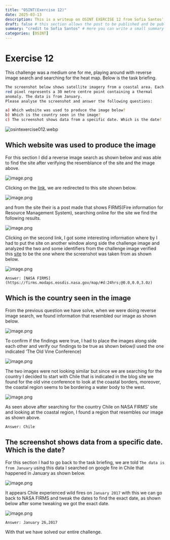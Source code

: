 ```yaml
---
title: "OSINT(Exercise 12)"
date: 2025-03-13
description: This is a writeup on OSINT EXERCISE 12 from Sofia Santos' OSINT analysis and exercises.
draft: false # this section allows the post to be published and be public, is it is set to true the post will not be published.
summary: "credit to Sofia Santos" # Here you can write a small summary of the post if needed
categories: [OSINT]
---
```

# Exercise 12

This challenge was a medium one for me, playing around with reverse image search and searching for the heat map. Below is the task briefing.

```bash
The screenshot below shows satellite imagery from a coastal area. Each 
red pixel represents a 30 metre centre point containing a thermal 
anomaly. The data is from January.
Please analyse the screenshot and answer the following questions:

a) Which website was used to produce the image below?
b) Which is the country seen in the image?
c) The screenshot shows data from a specific date. Which is the date?
```

![osintexercise012.webp](osintexercise012.webp)

## Which website was used to produce the image

For this section I did a reverse image search as shown below and was able to find the site after verifying the resemblance of the site and the image above.

![image.png](image.png)

Clicking on the [link](https://m.ai6yr.org/@MiBaWi/112950044410698772), we are redirected to this site shown below.

![image.png](image%201.png)

and from the site their is a post made that shows FIRMS(Fire information for Resource Management System), searching online for the site we find the following results.

![image.png](image%202.png)

Clicking on the second link, I got some interesting information where by I had to put the site on another window along side the challenge image and analyzed the two and some identifiers from the challenge image verified this [site](https://firms.modaps.eosdis.nasa.gov/map/#d:24hrs;@0.0,0.0,3.0z) to be the one where the screenshot was taken from as shown below.

![image.png](image%203.png)

`Answer: [NASA FIRMS](https://firms.modaps.eosdis.nasa.gov/map/#d:24hrs;@0.0,0.0,3.0z)`

## Which is the country seen in the image

From the previous question we have solve, when we were doing reverse image search, we found information that resembled our image as shown below.

![image.png](image%204.png)

To confirm if the findings were true, I had to place the images along side each other and verify our findings to be true as shown below(I used the one indicated ‘The Old Vine Conference)

![image.png](image%205.png)

The two images were not looking similar but since we are searching for the country I decided to start with Chile that is indicated in the blog site we found for the old vine conference to look at the coastal borders, moreover, the coastal region seems to be bordering a water body to the west.

![image.png](image%206.png)

As seen above after searching for the country Chile on NASA FIRMS’ site and looking at the coastal region, I found a region that resembles our image as shown above.

`Answer: Chile`

## The screenshot shows data from a specific date. Which is the date?

For this section I had to go back to the task briefing, we are told `The data is from January` using this data I searched on google fire in Chile that happened in January as shown below.

![image.png](image%207.png)

It appears Chile experienced wild fires on `January 2017` with this we can go back to NASA FIRMS and tweak the dates to find the exact date, as shown below after some tweaking we got the exact date.

![image.png](image%208.png)

`Answer: January 26,2017` 

With that we have solved our entire challenge.